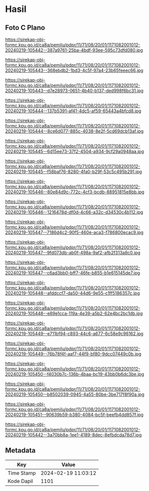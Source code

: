# Hasil

## Foto C Plano

https://sirekap-obj-formc.kpu.go.id/ca8a/pemilu/pdpr/11/71/08/20/01/1171082001012-20240219-105442--387a9761-25ba-4bdf-93ee-595c73dfd080.jpg

https://sirekap-obj-formc.kpu.go.id/ca8a/pemilu/pdpr/11/71/08/20/01/1171082001012-20240219-105443--368ebdb2-1bd3-4c5f-97a4-23b65feeec66.jpg

https://sirekap-obj-formc.kpu.go.id/ca8a/pemilu/pdpr/11/71/08/20/01/1171082001012-20240219-105443--d7e28973-0651-4b40-b137-ded998f6bc31.jpg

https://sirekap-obj-formc.kpu.go.id/ca8a/pemilu/pdpr/11/71/08/20/01/1171082001012-20240219-105444--137b5391-af41-4dc5-af59-65443a4bfcd8.jpg

https://sirekap-obj-formc.kpu.go.id/ca8a/pemilu/pdpr/11/71/08/20/01/1171082001012-20240219-105444--8ce6d077-885c-4038-8e2f-5cd69dcb13af.jpg

https://sirekap-obj-formc.kpu.go.id/ca8a/pemilu/pdpr/11/71/08/20/01/1171082001012-20240219-105445--6d15ee73-37f2-4504-a934-9cf29a0948aa.jpg

https://sirekap-obj-formc.kpu.go.id/ca8a/pemilu/pdpr/11/71/08/20/01/1171082001012-20240219-105445--f58baf76-8280-4fa0-b29f-53c5c495b291.jpg

https://sirekap-obj-formc.kpu.go.id/ca8a/pemilu/pdpr/11/71/08/20/01/1171082001012-20240219-105446--80e84d9c-772c-4cf3-bcdb-88951815e8bb.jpg

https://sirekap-obj-formc.kpu.go.id/ca8a/pemilu/pdpr/11/71/08/20/01/1171082001012-20240219-105446--1216478d-df0d-4c66-a32c-d34530c4b112.jpg

https://sirekap-obj-formc.kpu.go.id/ca8a/pemilu/pdpr/11/71/08/20/01/1171082001012-20240219-105447--7186d4c2-90f5-460e-aca3-f786800ecac9.jpg

https://sirekap-obj-formc.kpu.go.id/ca8a/pemilu/pdpr/11/71/08/20/01/1171082001012-20240219-105447--9fd073db-ab0f-498a-9af2-afb2f313a8c0.jpg

https://sirekap-obj-formc.kpu.go.id/ca8a/pemilu/pdpr/11/71/08/20/01/1171082001012-20240219-105447--c6ad3bb0-bff7-46fe-b855-b1e615145de7.jpg

https://sirekap-obj-formc.kpu.go.id/ca8a/pemilu/pdpr/11/71/08/20/01/1171082001012-20240219-105448--afddccf7-da50-44d6-9e55-c1ff5186357c.jpg

https://sirekap-obj-formc.kpu.go.id/ca8a/pemilu/pdpr/11/71/08/20/01/1171082001012-20240219-105448--e89e1cca-119a-4e39-a5b2-62e4bc2bc1db.jpg

https://sirekap-obj-formc.kpu.go.id/ca8a/pemilu/pdpr/11/71/08/20/01/1171082001012-20240219-105449--e711bf94-c893-44c6-a677-6c58e9c96162.jpg

https://sirekap-obj-formc.kpu.go.id/ca8a/pemilu/pdpr/11/71/08/20/01/1171082001012-20240219-105449--76b78f4f-aaf7-44f9-bf80-9dcc07449c0b.jpg

https://sirekap-obj-formc.kpu.go.id/ca8a/pemilu/pdpr/11/71/08/20/01/1171082001012-20240219-105450--f4030b7c-136b-4baa-bc19-43bb0b6dc3be.jpg

https://sirekap-obj-formc.kpu.go.id/ca8a/pemilu/pdpr/11/71/08/20/01/1171082001012-20240219-105450--b8502039-0945-4a55-80be-3be717f8f90a.jpg

https://sirekap-obj-formc.kpu.go.id/ca8a/pemilu/pdpr/11/71/08/20/01/1171082001012-20240219-105451--90639b59-b380-4084-bc5f-beefb4dd857f.jpg

https://sirekap-obj-formc.kpu.go.id/ca8a/pemilu/pdpr/11/71/08/20/01/1171082001012-20240219-105442--3a70bb8a-1ee1-4189-8dec-8efbdcda78d7.jpg


## Metadata

| Key        | Value               |
| ---------- | ------------------- |
| Time Stamp | 2024-02-19 11:03:12 |
| Kode Dapil | 1101                |




